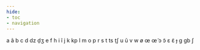 ```yaml
---
hide:
- toc
- navigation
---
```

a
ã
b
c
d
dz
d̠ʒ
e
f
h
i
ĩ
j
k
kp
l
m
o
p
r
s
t
ts
t̠ʃ
u
ũ
v
w
ø
œ
œ̃
ɔ
ɔ̃
ɛ
ɛ̃
ɟ
ɡ
ɡb
ʃ
